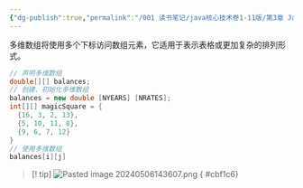 ```yaml
---
{"dg-publish":true,"permalink":"/001 读书笔记/java核心技术卷1-11版/第3章 Java的基本程序设计结构/3.10 数组/3.10.7 多维数组/","dgPassFrontmatter":true,"created":"2024-05-06T14:31:58.526+08:00","updated":"2024-06-01T10:45:03.452+08:00"}
---
```


多维数组将使用多个下标访问数组元素，它适用于表示表格或更加复杂的排列形式。

```java
// 声明多维数组
double[][] balances;
// 创建、初始化多维数组
balances = new double [NYEARS] [NRATES];
int[][] magicSquare = {
  {16, 3, 2, 13},
  {5, 10, 11, 8},
  {9, 6, 7, 12}
}
// 使用多维数组
balances[i][j]
```

>[! tip]
>![Pasted image 20240506143607.png](/img/user/$/$Sys999%20Attachment/Pasted%20image%2020240506143607.png)
{ #cbf1c6}


